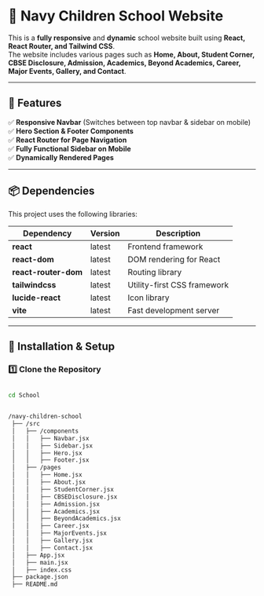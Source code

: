 # 🏫 Navy Children School Website

This is a **fully responsive** and **dynamic** school website built using **React, React Router, and Tailwind CSS**.  
The website includes various pages such as **Home, About, Student Corner, CBSE Disclosure, Admission, Academics, Beyond Academics, Career, Major Events, Gallery, and Contact**.

---

## 📌 Features

✅ **Responsive Navbar** (Switches between top navbar & sidebar on mobile)  
✅ **Hero Section & Footer Components**  
✅ **React Router for Page Navigation**  
✅ **Fully Functional Sidebar on Mobile**  
✅ **Dynamically Rendered Pages**  

---

## 📦 Dependencies

This project uses the following libraries:

| Dependency | Version | Description |
|------------|---------|-------------|
| **react** | latest | Frontend framework |
| **react-dom** | latest | DOM rendering for React |
| **react-router-dom** | latest | Routing library |
| **tailwindcss** | latest | Utility-first CSS framework |
| **lucide-react** | latest | Icon library |
| **vite** | latest | Fast development server |

---

## 🚀 Installation & Setup

### **1️⃣ Clone the Repository**
```bash

cd School


/navy-children-school
 ├── /src
 │   ├── /components
 │   │   ├── Navbar.jsx
 │   │   ├── Sidebar.jsx
 │   │   ├── Hero.jsx
 │   │   ├── Footer.jsx
 │   ├── /pages
 │   │   ├── Home.jsx
 │   │   ├── About.jsx
 │   │   ├── StudentCorner.jsx
 │   │   ├── CBSEDisclosure.jsx
 │   │   ├── Admission.jsx
 │   │   ├── Academics.jsx
 │   │   ├── BeyondAcademics.jsx
 │   │   ├── Career.jsx
 │   │   ├── MajorEvents.jsx
 │   │   ├── Gallery.jsx
 │   │   ├── Contact.jsx
 │   ├── App.jsx
 │   ├── main.jsx
 │   ├── index.css
 ├── package.json
 ├── README.md
